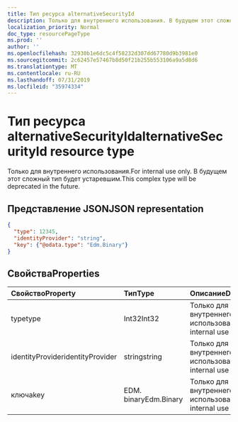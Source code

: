 ```yaml
---
title: Тип ресурса alternativeSecurityId
description: Только для внутреннего использования. В будущем этот сложный тип будет устаревшим.
localization_priority: Normal
doc_type: resourcePageType
ms.prod: ''
author: ''
ms.openlocfilehash: 32930b1e6dc5c4f58232d307dd67780d9b3981e0
ms.sourcegitcommit: 2c62457e57467b8d50f21b255b553106a9a5d8d6
ms.translationtype: MT
ms.contentlocale: ru-RU
ms.lasthandoff: 07/31/2019
ms.locfileid: "35974334"
---
```

# <a name="alternativesecurityid-resource-type"></a><span data-ttu-id="e5e2d-104">Тип ресурса alternativeSecurityId</span><span class="sxs-lookup"><span data-stu-id="e5e2d-104">alternativeSecurityId resource type</span></span>

<span data-ttu-id="e5e2d-105">Только для внутреннего использования.</span><span class="sxs-lookup"><span data-stu-id="e5e2d-105">For internal use only.</span></span> <span data-ttu-id="e5e2d-106">В будущем этот сложный тип будет устаревшим.</span><span class="sxs-lookup"><span data-stu-id="e5e2d-106">This complex type will be deprecated in the future.</span></span>

## <a name="json-representation"></a><span data-ttu-id="e5e2d-107">Представление JSON</span><span class="sxs-lookup"><span data-stu-id="e5e2d-107">JSON representation</span></span>

<!--{
  "blockType": "resource",
  "@odata.type": "microsoft.graph.alternativeSecurityId"
}-->

```json
{
  "type": 12345,
  "identityProvider": "string",
  "key": {"@odata.type": "Edm.Binary"}
}
```

## <a name="properties"></a><span data-ttu-id="e5e2d-108">Свойства</span><span class="sxs-lookup"><span data-stu-id="e5e2d-108">Properties</span></span>
| <span data-ttu-id="e5e2d-109">Свойство</span><span class="sxs-lookup"><span data-stu-id="e5e2d-109">Property</span></span>         | <span data-ttu-id="e5e2d-110">Тип</span><span class="sxs-lookup"><span data-stu-id="e5e2d-110">Type</span></span>       | <span data-ttu-id="e5e2d-111">Описание</span><span class="sxs-lookup"><span data-stu-id="e5e2d-111">Description</span></span>
|:-----------------|:-----------|:---------------------
| <span data-ttu-id="e5e2d-112">type</span><span class="sxs-lookup"><span data-stu-id="e5e2d-112">type</span></span>             | <span data-ttu-id="e5e2d-113">Int32</span><span class="sxs-lookup"><span data-stu-id="e5e2d-113">Int32</span></span>      | <span data-ttu-id="e5e2d-114">Только для внутреннего использования</span><span class="sxs-lookup"><span data-stu-id="e5e2d-114">For internal use only</span></span>
| <span data-ttu-id="e5e2d-115">identityProvider</span><span class="sxs-lookup"><span data-stu-id="e5e2d-115">identityProvider</span></span> | <span data-ttu-id="e5e2d-116">string</span><span class="sxs-lookup"><span data-stu-id="e5e2d-116">string</span></span>     | <span data-ttu-id="e5e2d-117">Только для внутреннего использования</span><span class="sxs-lookup"><span data-stu-id="e5e2d-117">For internal use only</span></span>
| <span data-ttu-id="e5e2d-118">ключа</span><span class="sxs-lookup"><span data-stu-id="e5e2d-118">key</span></span>              | <span data-ttu-id="e5e2d-119">EDM. binary</span><span class="sxs-lookup"><span data-stu-id="e5e2d-119">Edm.Binary</span></span> | <span data-ttu-id="e5e2d-120">Только для внутреннего использования</span><span class="sxs-lookup"><span data-stu-id="e5e2d-120">For internal use only</span></span>
